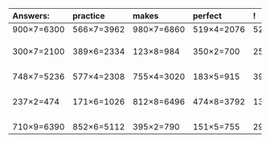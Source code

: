 | Answers: | practice | makes | perfect | ! |
| :--- | :--- | :--- | :--- | :--- |
| 900×7=6300 | 566×7=3962 | 980×7=6860 | 519×4=2076 | 528×6=3168 | 
|   |   |   |   |   | 
|   |   |   |   |   | 
|   |   |   |   |   | 
| 300×7=2100 | 389×6=2334 | 123×8=984 | 350×2=700 | 257×8=2056 | 
|   |   |   |   |   | 
|   |   |   |   |   | 
|   |   |   |   |   | 
|   |   |   |   |   | 
| 748×7=5236 | 577×4=2308 | 755×4=3020 | 183×5=915 | 395×7=2765 | 
|   |   |   |   |   | 
|   |   |   |   |   | 
|   |   |   |   |   | 
|   |   |   |   |   | 
| 237×2=474 | 171×6=1026 | 812×8=6496 | 474×8=3792 | 136×7=952 | 
|   |   |   |   |   | 
|   |   |   |   |   | 
|   |   |   |   |   | 
|   |   |   |   |   | 
| 710×9=6390 | 852×6=5112 | 395×2=790 | 151×5=755 | 297×7=2079 | 
